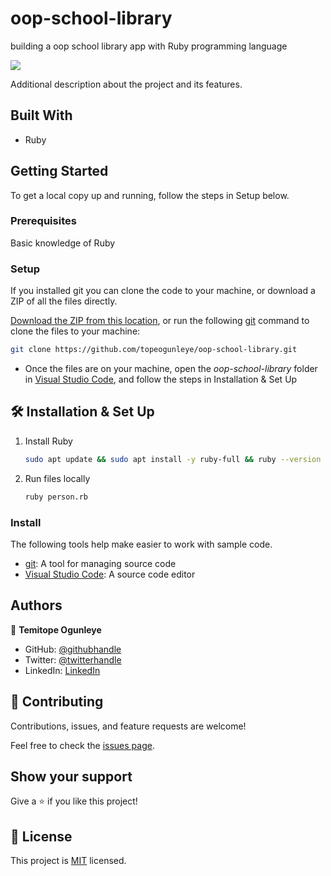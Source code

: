 # oop-school-library
building a oop school library app with Ruby programming language

![](https://img.shields.io/badge/Microverse-blueviolet)

Additional description about the project and its features.

## Built With

- Ruby
## Getting Started
To get a local copy up and running, follow the steps in Setup below.

### Prerequisites
Basic knowledge of Ruby

### Setup
If you installed git you can clone the code to your machine, or download a ZIP of all the files directly.

[Download the ZIP from this location](https://github.com/topeogunleye/oop-school-library/archive/refs/heads/main.zip), or run the following [git](https://git-scm.com/downloads) command to clone the files to your machine:

```bash
git clone https://github.com/topeogunleye/oop-school-library.git
```

- Once the files are on your machine, open the _oop-school-library_ folder in [Visual Studio Code](https://code.visualstudio.com/), and follow the steps in Installation & Set Up

## 🛠 Installation & Set Up

1. Install Ruby

   ```sh
   sudo apt update && sudo apt install -y ruby-full && ruby --version
   ```

2. Run files locally

   ```sh
   ruby person.rb
   ```
### Install

The following tools help make easier to work with sample code.

- [git](https://git-scm.com/downloads): A tool for managing source code
- [Visual Studio Code](https://code.visualstudio.com/): A source code editor
## Authors

👤 **Temitope Ogunleye**

- GitHub: [@githubhandle](https://github.com/topeogunleye)
- Twitter: [@twitterhandle](https://twitter.com/topeogunleye21)
- LinkedIn: [LinkedIn](https://linkedin.com/in/ogunleye)
## 🤝 Contributing

Contributions, issues, and feature requests are welcome!

Feel free to check the [issues page](https://github.com/topeogunleye/oop-school-library/issues).

## Show your support

Give a ⭐️ if you like this project!


## 📝 License

This project is [MIT](./MIT.md) licensed.
